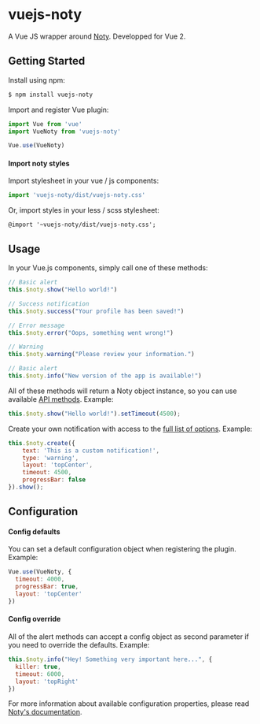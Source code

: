 # vuejs-noty
A Vue JS wrapper around [Noty](http://ned.im/noty/). Developped for Vue 2.

## Getting Started


Install using npm:

```bash
$ npm install vuejs-noty
```

Import and register Vue plugin:

```js
import Vue from 'vue'
import VueNoty from 'vuejs-noty'

Vue.use(VueNoty)
```

#### Import noty styles

Import stylesheet in your vue / js components:

```js
import 'vuejs-noty/dist/vuejs-noty.css'
```

Or, import styles in your less / scss stylesheet:

```less
@import '~vuejs-noty/dist/vuejs-noty.css';
```

## Usage

In your Vue.js components, simply call one of these methods:

```js
// Basic alert
this.$noty.show("Hello world!")

// Success notification
this.$noty.success("Your profile has been saved!")

// Error message
this.$noty.error("Oops, something went wrong!")

// Warning
this.$noty.warning("Please review your information.")

// Basic alert
this.$noty.info("New version of the app is available!")
```

All of these methods will return a Noty object instance, so you can use available [API methods](https://ned.im/noty/#/api). Example:

```js
this.$noty.show("Hello world!").setTimeout(4500);
```

Create your own notification with access to the [full list of options](https://ned.im/noty/#/options). Example:

```js
this.$noty.create({
    text: 'This is a custom notification!',
    type: 'warning',
    layout: 'topCenter',
    timeout: 4500,
    progressBar: false
}).show();
```

## Configuration

#### Config defaults

You can set a default configuration object when registering the plugin. Example:

```js
Vue.use(VueNoty, {
  timeout: 4000,
  progressBar: true,
  layout: 'topCenter'
})
```

#### Config override
 
All of the alert methods can accept a config object as second parameter if you need to override the defaults. Example:

```js
this.$noty.info("Hey! Something very important here...", {
  killer: true,
  timeout: 6000,
  layout: 'topRight'
})
```

For more information about available configuration properties, please read [Noty's documentation](https://ned.im/noty/#/options).

